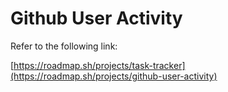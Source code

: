 # Github User Activity
Refer to the following link:

[https://roadmap.sh/projects/task-tracker](https://roadmap.sh/projects/github-user-activity)
